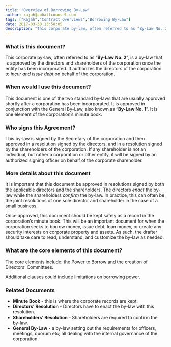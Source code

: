 ```yaml
---
title: "Overview of Borrowing By-Law"
author: rajah@cobaltcounsel.com
tags: ["Rajah","Contract Overviews","Borrowing By-Law"]
date: 2017-03-30 13:58:05
description: "This corporate by-law, often referred to as “By-Law No. 2”, is a by-law that is approved by the directors and shareholders of the corporation once the entity has been incorporated."
---
```




 

### What is this document?

This corporate by-law, often referred to as “**By-Law No. 2**”, is a by-law that is approved by the directors and shareholders of the corporation once the entity has been incorporated. It authorizes the directors of the corporation to *incur and issue debt* on behalf of the corporation.

 

### When would I use this document?
This document is one of the two standard by-laws that are usually approved shortly after a corporation has been incorporated. It is approved in conjunction with the General By-Law, also known as “**By-Law No. 1**”. It is one element of the corporation’s minute book.

 

### Who signs this Agreement?
This by-law is signed by the Secretary of the corporation and then approved in a resolution signed by the directors,  and in a resolution signed by the shareholders of the corporation. If any shareholder is not an individual, but rather a corporation or other entity, it will be signed by an authorized signing officer on behalf of the corporate shareholder.

 

### More details about this document
It is important that this document be approved in resolutions signed by both the applicable directors and the shareholders. The directors *enact* the by-law while the shareholders *confirm* the by-law. In practice, this can often be the joint resolutions of one sole director and shareholder in the case of a small business.

Once approved, this document should be kept safely as a record in the corporation’s minute book. This will be an important document for when the corporation seeks to borrow money, issue debt, loan money, or create any security interests on corporate property and assets. As such, the drafter should take care to read, understand, and customize the by-law as needed.

 

### What are the core elements of this document?
The core elements include: the Power to Borrow and the creation of Directors’ Committees. 

Additional clauses could include limitations on borrowing power.

 

### Related Documents
- **Minute Book** - this is where the corporate records are kept.
- **Directors’ Resolution** - Directors have to enact the by-law with this resolution.
- **Shareholders’ Resolution** - Shareholders are required to confirm the by-law. 
- **General By-Law** - a by-law setting out the requirements for officers, meetings, quorum etc; all dealing with the internal governance of the corporation.
